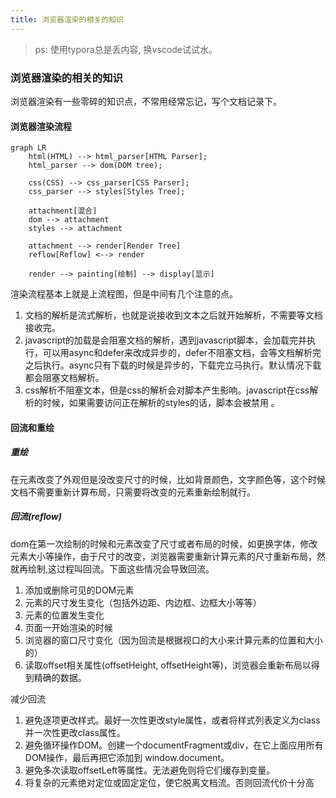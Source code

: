 ```yaml
---
title: 浏览器渲染的相关的知识
---
```


> ps: 使用typora总是丢内容, 换vscode试试水。

### 浏览器渲染的相关的知识

浏览器渲染有一些零碎的知识点，不常用经常忘记，写个文档记录下。

#### 浏览器渲染流程

```mermaid
graph LR
    html(HTML) --> html_parser[HTML Parser];
    html_parser --> dom(DOM tree);

    css(CSS) --> css_parser[CSS Parser];
    css_parser --> styles[Styles Tree];

    attachment[混合]
    dom --> attachment
    styles --> attachment
    
    attachment --> render[Render Tree]
    reflow[Reflow] <--> render
 
    render --> painting[绘制] --> display[显示]

```

渲染流程基本上就是上流程图，但是中间有几个注意的点。

1. 文档的解析是流式解析，也就是说接收到文本之后就开始解析，不需要等文档接收完。
2. javascript的加载是会阻塞文档的解析，遇到javascript脚本，会加载完并执行，可以用async和defer来改成异步的，defer不阻塞文档，会等文档解析完之后执行。async只有下载的时候是异步的，下载完立马执行。默认情况下载都会阻塞文档解析。
3. css解析不阻塞文本，但是css的解析会对脚本产生影响。javascript在css解析的时候，如果需要访问正在解析的styles的话，脚本会被禁用 。


#### 回流和重绘

##### 重绘
在元素改变了外观但是没改变尺寸的时候，比如背景颜色，文字颜色等，这个时候文档不需要重新计算布局，只需要将改变的元素重新绘制就行。

##### 回流(reflow)
dom在第一次绘制的时候和元素改变了尺寸或者布局的时候，如更换字体，修改元素大小等操作，由于尺寸的改变，浏览器需要重新计算元素的尺寸重新布局，然就再绘制,这过程叫回流。下面这些情况会导致回流。

1. 添加或删除可见的DOM元素
2. 元素的尺寸发生变化（包括外边距、内边框、边框大小等等）
3. 元素的位置发生变化
4. 页面一开始渲染的时候
5. 浏览器的窗口尺寸变化（因为回流是根据视口的大小来计算元素的位置和大小的）
6. 读取offset相关属性(offsetHeight, offsetHeight等)，浏览器会重新布局以得到精确的数据。

减少回流
1. 避免逐项更改样式。最好一次性更改style属性，或者将样式列表定义为class并一次性更改class属性。
2. 避免循环操作DOM。创建一个documentFragment或div，在它上面应用所有DOM操作，最后再把它添加到 window.document。
3. 避免多次读取offsetLeft等属性。无法避免则将它们缓存到变量。
4. 将复杂的元素绝对定位或固定定位，使它脱离文档流。否则回流代价十分高